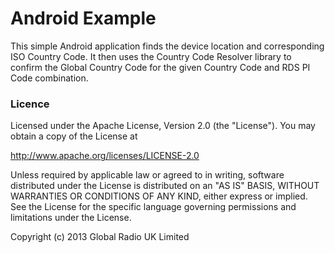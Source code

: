 Android Example
================

This simple Android application finds the device location and corresponding ISO Country Code. It then uses the Country Code Resolver library to confirm the Global Country Code for the given Country Code and RDS PI Code combination.

### Licence

Licensed under the Apache License, Version 2.0 (the "License").
You may obtain a copy of the License at

  http://www.apache.org/licenses/LICENSE-2.0

Unless required by applicable law or agreed to in writing, software
distributed under the License is distributed on an "AS IS" BASIS,
WITHOUT WARRANTIES OR CONDITIONS OF ANY KIND, either express or implied.    
See the License for the specific language governing permissions and 
limitations under the License.

Copyright (c) 2013 Global Radio UK Limited